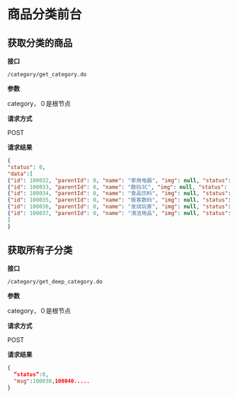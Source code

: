 # 商品分类前台

## 获取分类的商品

**接口**

`/category/get_category.do`

**参数**

category，０是根节点

**请求方式**

POST

**请求结果**

```json
{
"status": 0,
"data":[
{"id": 100032, "parentId": 0, "name": "家用电器", "img": null, "status": true,…},
{"id": 100033, "parentId": 0, "name": "数码3C", "img": null, "status": true,…},
{"id": 100034, "parentId": 0, "name": "食品饮料", "img": null, "status": true,…},
{"id": 100035, "parentId": 0, "name": "极客数码", "img": null, "status": true,…},
{"id": 100036, "parentId": 0, "name": "发烧玩家", "img": null, "status": true,…},
{"id": 100037, "parentId": 0, "name": "清洁用品", "img": null, "status": true,…}
]
}
```



## 获取所有子分类

**接口**

`/category/get_deep_category.do`

**参数**

category，０是根节点

**请求方式**

POST

**请求结果**

```json
{
  “status”:0,
  "msg":100030,100040.....
}
```


